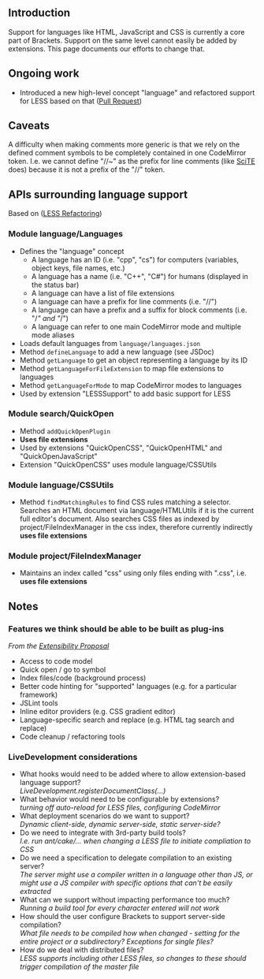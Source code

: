 ## Introduction
Support for languages like HTML, JavaScript and CSS is currently a core part of Brackets. Support on the same level cannot easily be added by extensions. This page documents our efforts to change that.

## Ongoing work
- Introduced a new high-level concept "language" and refactored support for LESS based on that ([Pull Request](https://github.com/adobe/brackets/pull/2844))

## Caveats
A difficulty when making comments more generic is that we rely on the defined comment symbols to be completely contained in one CodeMirror token. I.e. we cannot define "//~" as the prefix for line comments (like [SciTE](http://www.scintilla.org/SciTE.html) does) because it is not a prefix of the "//" token.

## APIs surrounding language support
Based on ([LESS Refactoring](https://github.com/adobe/brackets/pull/2844))

### Module language/Languages

* Defines the "language" concept
  * A language has an ID (i.e. "cpp", "cs") for computers (variables, object keys, file names, etc.)
  * A language has a name (i.e. "C++", "C#") for humans (displayed in the status bar)
  * A language can have a list of file extensions
  * A language can have a prefix for line comments (i.e. "//")
  * A language can have a prefix and a suffix for block comments (i.e. "/*" and "*/")
  * A language can refer to one main CodeMirror mode and multiple mode aliases
* Loads default languages from `language/languages.json`
* Method `defineLanguage` to add a new language (see JSDoc)
* Method `getLanguage` to get an object representing a language by its ID
* Method `getLanguageForFileExtension` to map file extensions to languages
* Method `getLanguageForMode` to map CodeMirror modes to languages
* Used by extension "LESSSupport" to add basic support for LESS

### Module search/QuickOpen

* Method `addQuickOpenPlugin`
* **Uses file extensions**
* Used by extensions "QuickOpenCSS", "QuickOpenHTML" and "QuickOpenJavaScript"
* Extension "QuickOpenCSS" uses module language/CSSUtils

### Module language/CSSUtils

* Method `findMatchingRules` to find CSS rules matching a selector. Searches an HTML document via language/HTMLUtils if it is the current full editor's document. Also searches CSS files as indexed by project/FileIndexManager in the css index, therefore currently indirectly **uses file extensions**

### Module project/FileIndexManager

* Maintains an index called "css" using only files ending with ".css", i.e. **uses file extensions**

## Notes

### Features we think should be able to be built as plug-ins
_From the [Extensibility Proposal](https://zerowing.corp.adobe.com/display/brackets/Extensibility+Proposal)_
- Access to code model
- Quick open / go to symbol
- Index files/code (background process)
- Better code hinting for "supported" languages (e.g. for a particular framework)
- JSLint tools
- Inline editor providers (e.g. CSS gradient editor)
- Language-specific search and replace (e.g. HTML tag search and replace)
- Code cleanup / refactoring tools

### LiveDevelopment considerations
* What hooks would need to be added where to allow extension-based language support?  
  _LiveDevelopment.registerDocumentClass(...)_
* What behavior would need to be configurable by extensions?  
  _turning off auto-reload for LESS files, configuring CodeMirror_
* What deployment scenarios do we want to support?  
  _Dynamic client-side, dynamic server-side, static server-side?_
* Do we need to integrate with 3rd-party build tools?  
  _I.e. run ant/cake/... when changing a LESS file to initiate compliation to CSS_
* Do we need a specification to delegate compilation to an existing server?  
  _The server might use a compiler written in a language other than JS, or might use a JS compiler with specific options that can't be easily extracted_
* What can we support without impacting performance too much?  
  _Running a build tool for every character entered will not work_
* How should the user configure Brackets to support server-side compilation?  
  _What file needs to be compiled how when changed - setting for the entire project or a subdirectory? Exceptions for single files?_
* How do we deal with distributed files?  
  _LESS supports including other LESS files, so changes to these should trigger compilation of the master file_